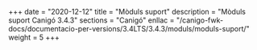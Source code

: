 +++
date        = "2020-12-12"
title       = "Mòduls suport"
description = "Mòduls suport Canigó 3.4.3"
sections    = "Canigó"
enllac		= "/canigo-fwk-docs/documentacio-per-versions/3.4LTS/3.4.3/moduls/moduls-suport/"
weight		= 5
+++
